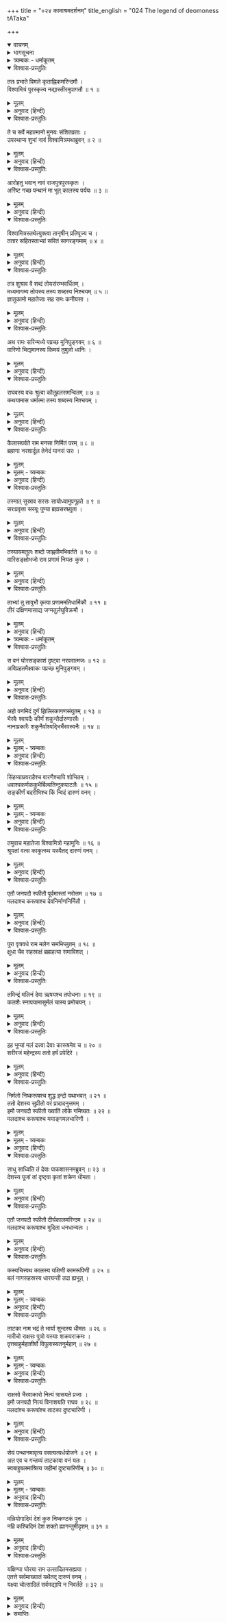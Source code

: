 +++
title = "०२४ कामाश्रमदर्शनम्"
title_english = "024 The legend of deomoness tATaka"

+++
<details open><summary>वाचनम्</summary>
<div caption="श्रीराम-हरिसीताराममूर्ति-घनपाठिभ्यां वचनम्" class="audioEmbed" src="https://archive.org/download/Ramayana-recitation-Sriram-harisItArAmamUrti-Ghanapaati-v2/Kanda_1/Kanda_1_BK-024-Kaama_Shrama_Dharshanam.mp3"></div>
</details>

<details><summary>भागसूचना</summary>

24. श्रीराम और लक्ष्मणका गंगापार होते समय विश्वामित्रजीसे जलमें उठती हुई तुमुलध्वनिके विषयमें प्रश्न करना, विश्वामित्रजीका उन्हें इसका कारण बताना तथा मलद, करूष एवं ताटका वनका परिचय देते हुए इन्हें ताटकावधके लिये आज्ञा प्रदान करना
</details>

<details><summary>त्र्यम्बकः - धर्माकूतम्</summary>

चतुर्विंशे — ततः प्रभाते तद्-आश्रम-वासि-मुनि-जनाहृत-नावा सरयूं तरन् रामः सरिन्-मध्ये तुमुल-जल-घोषं श्रुत्वा किम् इदम् इति पप्रच्छ । स च,

> कथयाम् आस...  
> कैलास-शिखरे...  
> ब्रह्मणा नर-शार्दूल... 

> तस्मात् सुस्राव...  

> तस्यायम् अतुलः...  
</details>

<details open><summary>विश्वास-प्रस्तुतिः</summary>

ततः प्रभाते विमले कृताह्निकमरिन्दमौ ।  
विश्वामित्रं पुरस्कृत्य नद्यास्तीरमुपागतौ ॥ १ ॥
</details>

<details><summary>मूलम्</summary>

ततः प्रभाते विमले कृताह्निकमरिन्दमौ ।  
विश्वामित्रं पुरस्कृत्य नद्यास्तीरमुपागतौ ॥ १ ॥
</details>

<details><summary>अनुवाद (हिन्दी)</summary>

तदनन्तर निर्मल प्रभातकालमें नित्यकर्मसे निवृत्त हुए विश्वामित्रजीको आगे करके शत्रुदमन वीर श्रीराम और लक्ष्मण गंगानदीके तटपर आये ॥ १ ॥
</details>

<details open><summary>विश्वास-प्रस्तुतिः</summary>

ते च सर्वे महात्मानो मुनयः संशितव्रताः ।  
उपस्थाप्य शुभां नावं विश्वामित्रमथाब्रुवन् ॥ २ ॥
</details>

<details><summary>मूलम्</summary>

ते च सर्वे महात्मानो मुनयः संशितव्रताः ।  
उपस्थाप्य शुभां नावं विश्वामित्रमथाब्रुवन् ॥ २ ॥
</details>

<details><summary>अनुवाद (हिन्दी)</summary>

उस समय उत्तम व्रतका पालन करनेवाले उन पुण्याश्रमनिवासी महात्मा मुनियोंने एक सुन्दर नाव मँगवाकर विश्वामित्रजीसे कहा— ॥ २ ॥
</details>

<details open><summary>विश्वास-प्रस्तुतिः</summary>

आरोहतु भवान् नावं राजपुत्रपुरस्कृतः ।  
अरिंष्ट गच्छ पन्थानं मा भूत् कालस्य पर्ययः ॥ ३ ॥
</details>

<details><summary>मूलम्</summary>

आरोहतु भवान् नावं राजपुत्रपुरस्कृतः ।  
अरिंष्ट गच्छ पन्थानं मा भूत् कालस्य पर्ययः ॥ ३ ॥
</details>

<details><summary>अनुवाद (हिन्दी)</summary>

‘महर्षे! आप इन राजकुमारोंको आगे करके इस नावपर बैठ जाइये और मार्गको निर्विघ्नतापूर्वक तै कीजिये, जिससे विलम्ब न हो’ ॥ ३ ॥
</details>

<details open><summary>विश्वास-प्रस्तुतिः</summary>

विश्वामित्रस्तथेत्युक्त्वा तानृषीन् प्रतिपूज्य च ।  
ततार सहितस्ताभ्यां सरितं सागरङ्गमाम् ॥ ४ ॥
</details>

<details><summary>मूलम्</summary>

विश्वामित्रस्तथेत्युक्त्वा तानृषीन् प्रतिपूज्य च ।  
ततार सहितस्ताभ्यां सरितं सागरङ्गमाम् ॥ ४ ॥
</details>

<details><summary>अनुवाद (हिन्दी)</summary>

विश्वामित्रजीने ‘बहुत अच्छा’ कहकर उन महर्षियोंकी सराहना की और वे श्रीराम तथा लक्ष्मणके साथ समुद्रगामिनी गंगानदीको पार करने लगे ॥ ४ ॥
</details>

<details open><summary>विश्वास-प्रस्तुतिः</summary>

तत्र शुश्राव वै शब्दं तोयसंरम्भवर्धितम् ।  
मध्यमागम्य तोयस्य तस्य शब्दस्य निश्चयम् ॥ ५ ॥  
ज्ञातुकामो महातेजाः सह रामः कनीयसा ।
</details>

<details><summary>मूलम्</summary>

तत्र शुश्राव वै शब्दं तोयसंरम्भवर्धितम् ।  
मध्यमागम्य तोयस्य तस्य शब्दस्य निश्चयम् ॥ ५ ॥  
ज्ञातुकामो महातेजाः सह रामः कनीयसा ।
</details>

<details><summary>अनुवाद (हिन्दी)</summary>

गंगाकी बीच धारामें आनेपर छोटे भाईसहित महातेजस्वी श्रीरामको दो जलोंके टकरानेकी बड़ी भारी आवाज सुनायी देने लगी । ‘यह कैसी आवाज है? क्यों तथा कहाँसे आ रही है?’ इस बातको निश्चितरूपसे जाननेकी इच्छा उनके भीतर जाग उठी ॥ ५ १/२ ॥
</details>

<details open><summary>विश्वास-प्रस्तुतिः</summary>

अथ रामः सरिन्मध्ये पप्रच्छ मुनिपुङ्गवम् ॥ ६ ॥  
वारिणो भिद्यमानस्य किमयं तुमुलो ध्वनिः ।
</details>

<details><summary>मूलम्</summary>

अथ रामः सरिन्मध्ये पप्रच्छ मुनिपुङ्गवम् ॥ ६ ॥  
वारिणो भिद्यमानस्य किमयं तुमुलो ध्वनिः ।
</details>

<details><summary>अनुवाद (हिन्दी)</summary>

तब श्रीरामने नदीके मध्यभागमें मुनिवर विश्वामित्रसे पूछा—‘जलके परस्पर मिलनेसे यहाँ ऐसी तुमुलध्वनि क्यों हो रही है?’ ॥ ६ १/२ ॥
</details>

<details open><summary>विश्वास-प्रस्तुतिः</summary>

राघवस्य वचः श्रुत्वा कौतूहलसमन्वितम् ॥ ७ ॥  
कथयामास धर्मात्मा तस्य शब्दस्य निश्चयम् ।
</details>

<details><summary>मूलम्</summary>

राघवस्य वचः श्रुत्वा कौतूहलसमन्वितम् ॥ ७ ॥  
कथयामास धर्मात्मा तस्य शब्दस्य निश्चयम् ।
</details>

<details><summary>अनुवाद (हिन्दी)</summary>

श्रीरामचन्द्रजीके वचनमें इस रहस्यको जाननेकी उत्कण्ठा भरी हुई थी । उसे सुनकर धर्मात्मा विश्वामित्रने उस महान् शब्द (तुमुलध्वनि) का सुनिश्चित कारण बताते हुए कहा— ॥ ७ १/२ ॥
</details>

<details open><summary>विश्वास-प्रस्तुतिः</summary>

कैलासपर्वते राम मनसा निर्मितं परम् ॥ ८ ॥  
ब्रह्मणा नरशार्दूल तेनेदं मानसं सरः ।
</details>

<details><summary>मूलम्</summary>

कैलासपर्वते राम मनसा निर्मितं परम् ॥ ८ ॥  
ब्रह्मणा नरशार्दूल तेनेदं मानसं सरः ।
</details>
<details><summary>मूलम् - त्र्यम्बकः</summary>

कैलास-शिखरे राम मनसा निर्मितं सरः ।  
ब्रह्मणा नर-शार्दूल तेनेदं मानसं सरः ॥  
</details>

<details><summary>अनुवाद (हिन्दी)</summary>

‘नरश्रेष्ठ राम! कैलासपर्वतपर एक सुन्दर सरोवर है । उसे ब्रह्माजीने अपने मानसिक संकल्पसे प्रकट किया था । मनके द्वारा प्रकट होनेसे ही वह उत्तम सरोवर ‘मानस’ कहलाता है ॥ ८ १/२ ॥
</details>

<details open><summary>विश्वास-प्रस्तुतिः</summary>

तस्मात् सुस्राव सरसः सायोध्यामुपगूहते ॥ ९ ॥  
सरःप्रवृत्ता सरयूः पुण्या ब्रह्मसरश्च्युता ।
</details>

<details><summary>मूलम्</summary>

तस्मात् सुस्राव सरसः सायोध्यामुपगूहते ॥ ९ ॥  
सरःप्रवृत्ता सरयूः पुण्या ब्रह्मसरश्च्युता ।
</details>

<details><summary>अनुवाद (हिन्दी)</summary>

‘उस सरोवरसे एक नदी निकली है, जो अयोध्यापुरीसे सटकर बहती है । ब्रह्मसरसे निकलनेके कारण वह पवित्र नदी सरयूके नामसे विख्यात है ॥ ९ १/२ ॥
</details>

<details open><summary>विश्वास-प्रस्तुतिः</summary>

तस्यायमतुलः शब्दो जाह्नवीमभिवर्तते ॥ १० ॥  
वारिसङ्क्षोभजो राम प्रणामं नियतः कुरु ।
</details>

<details><summary>मूलम्</summary>

तस्यायमतुलः शब्दो जाह्नवीमभिवर्तते ॥ १० ॥  
वारिसङ्क्षोभजो राम प्रणामं नियतः कुरु ।
</details>

<details><summary>अनुवाद (हिन्दी)</summary>

‘उसीका जल गंगाजीमें मिल रहा है । दो नदियोंके जलोंके संघर्षसे ही यह भारी आवाज हो रही है; जिसकी कहीं तुलना नहीं है । राम! तुम अपने मनको संयममें रखकर इस संगमके जलको प्रणाम करो’ ॥ १० १/२ ॥
</details>

<details open><summary>विश्वास-प्रस्तुतिः</summary>

ताभ्यां तु तावुभौ कृत्वा प्रणाममतिधार्मिकौ ॥ ११ ॥  
तीरं दक्षिणमासाद्य जग्मतुर्लघुविक्रमौ ।
</details>

<details><summary>मूलम्</summary>

ताभ्यां तु तावुभौ कृत्वा प्रणाममतिधार्मिकौ ॥ ११ ॥  
तीरं दक्षिणमासाद्य जग्मतुर्लघुविक्रमौ ।
</details>

<details><summary>अनुवाद (हिन्दी)</summary>

यह सुनकर उन दोनों अत्यन्त धर्मात्मा भाइयोंने उन दोनों नदियोंको प्रणाम किया और गंगाके दक्षिण किनारेपर उतरकर वे दोनों बन्धु जल्दी-जल्दी पैर बढ़ाते हुए चलने लगे ॥ ११ १/२ ॥
</details>

<details><summary>त्र्यम्बकः - धर्माकूतम्</summary>

अनेन पुण्य-तीर्थे दर्शन-समनन्तरम् एव वन्दनादि-पूजा कर्तव्येति सूचितम् ॥
</details>

<details open><summary>विश्वास-प्रस्तुतिः</summary>

स वनं घोरसङ्काशं दृष्ट्वा नरवरात्मजः ॥ १२ ॥  
अविप्रहतमैक्ष्वाकः पप्रच्छ मुनिपुङ्गवम् ।
</details>

<details><summary>मूलम्</summary>

स वनं घोरसङ्काशं दृष्ट्वा नरवरात्मजः ॥ १२ ॥  
अविप्रहतमैक्ष्वाकः पप्रच्छ मुनिपुङ्गवम् ।
</details>

<details><summary>अनुवाद (हिन्दी)</summary>

उस समय इक्ष्वाकुनन्दन राजकुमार श्रीरामने अपने सामने एक भयङ्कर वन देखा, जिसमें मनुष्योंके आने-जानेका कोई चिह्न नहीं था । उसे देखकर उन्होंने मुनिवर विश्वामित्रसे पूछा— ॥  १२ १/२ ॥
</details>

<details open><summary>विश्वास-प्रस्तुतिः</summary>

अहो वनमिदं दुर्गं झिल्लिकागणसंयुतम् ॥ १३ ॥  
भैरवैः श्वापदैः कीर्णं शकुन्तैर्दारुणारवैः ।  
नानाप्रकारैः शकुनैर्वाश्यद्भिर्भैरवस्वनैः ॥ १४ ॥
</details>

<details><summary>मूलम्</summary>

अहो वनमिदं दुर्गं झिल्लिकागणसंयुतम् ॥ १३ ॥  
भैरवैः श्वापदैः कीर्णं शकुन्तैर्दारुणारवैः ।  
नानाप्रकारैः शकुनैर्वाश्यद्भिर्भैरवस्वनैः ॥ १४ ॥
</details>

<details><summary>मूलम् - त्र्यम्बकः</summary>

अहो वनम् इदं दुर्गं झिल्लिका-गण-नादितम् ।
</details>

<details><summary>अनुवाद (हिन्दी)</summary>

‘गुरुदेव! यह वन तो बड़ा ही अद्भुत एवं दुर्गम है । यहाँ चारों ओर झिल्लियोंकी झनकार सुनायी देती है । भयानक हिंसक जन्तु भरे हुए हैं । भयङ्कर बोली बोलनेवाले पक्षी सब ओर फैले हुए हैं । नाना प्रकारके विहंगम भीषण स्वरमें चहचहा रहे हैं ॥ १३-१४ ॥
</details>

<details open><summary>विश्वास-प्रस्तुतिः</summary>

सिंहव्याघ्रवराहैश्च वारणैश्चापि शोभितम् ।  
धवाश्वकर्णककुभैर्बिल्वतिन्दुकपाटलैः ॥ १५ ॥  
सङ्कीर्णं बदरीभिश्च किं न्विदं दारुणं वनम् ।
</details>

<details><summary>मूलम्</summary>

सिंहव्याघ्रवराहैश्च वारणैश्चापि शोभितम् ।  
धवाश्वकर्णककुभैर्बिल्वतिन्दुकपाटलैः ॥ १५ ॥  
सङ्कीर्णं बदरीभिश्च किं न्विदं दारुणं वनम् ।
</details>

<details><summary>मूलम् - त्र्यम्बकः</summary>

संकीर्णं बदरीभिश् च किं न्व् एतद् दारुणं वनम् ।  
</details>

<details><summary>अनुवाद (हिन्दी)</summary>

‘सिंह, व्याघ्र, सूअर और हाथी भी इस जंगलकी शोभा बढ़ा रहे हैं । धव (धौरा), अश्वकर्ण (एक प्रकारके शालवृक्ष), ककुभ (अर्जुन), बेल, तिन्दुक (तेन्दू), पाटल (पाड़र) तथा बेरके वृक्षोंसे भरा हुआ यह भयङ्कर वन क्या है?—इसका क्या नाम है?’ ॥ १५ १/२ ॥
</details>

<details open><summary>विश्वास-प्रस्तुतिः</summary>

तमुवाच महातेजा विश्वामित्रो महामुनिः ॥ १६ ॥  
श्रूयतां वत्स काकुत्स्थ यस्यैतद् दारुणं वनम् ।
</details>

<details><summary>मूलम्</summary>

तमुवाच महातेजा विश्वामित्रो महामुनिः ॥ १६ ॥  
श्रूयतां वत्स काकुत्स्थ यस्यैतद् दारुणं वनम् ।
</details>

<details><summary>अनुवाद (हिन्दी)</summary>

तब महातेजस्वी महामुनि विश्वामित्रने उनसे कहा—‘वत्स! ककुत्स्थनन्दन! यह भयङ्कर वन जिसके अधिकारमें रहा है, उसका परिचय सुनो ॥ १६ १/२ ॥
</details>

<details open><summary>विश्वास-प्रस्तुतिः</summary>

एतौ जनपदौ स्फीतौ पूर्वमास्तां नरोत्तम ॥ १७ ॥  
मलदाश्च करूषाश्च देवनिर्माणनिर्मितौ ।
</details>

<details><summary>मूलम्</summary>

एतौ जनपदौ स्फीतौ पूर्वमास्तां नरोत्तम ॥ १७ ॥  
मलदाश्च करूषाश्च देवनिर्माणनिर्मितौ ।
</details>

<details><summary>अनुवाद (हिन्दी)</summary>

‘नरश्रेष्ठ! पूर्वकालमें यहाँ दो समृद्धिशाली जनपद थे—मलद और करूष । ये दोनों देश देवताओंके प्रयत्नसे निर्मित हुए थे ॥ १७ १/२ ॥
</details>

<details open><summary>विश्वास-प्रस्तुतिः</summary>

पुरा वृत्रवधे राम मलेन समभिप्लुतम् ॥ १८ ॥  
क्षुधा चैव सहस्राक्षं ब्रह्महत्या समाविशत् ।
</details>

<details><summary>मूलम्</summary>

पुरा वृत्रवधे राम मलेन समभिप्लुतम् ॥ १८ ॥  
क्षुधा चैव सहस्राक्षं ब्रह्महत्या समाविशत् ।
</details>

<details><summary>अनुवाद (हिन्दी)</summary>

‘राम! पहलेकी बात है, वृत्रासुरका वध करनेके पश्चात् देवराज इन्द्र मलसे लिप्त हो गये । क्षुधाने भी उन्हें धर दबाया और उनके भीतर ब्रह्महत्या प्रविष्ट हो गयी ॥
</details>

<details open><summary>विश्वास-प्रस्तुतिः</summary>

तमिन्द्रं मलिनं देवा ऋषयश्च तपोधनाः ॥ १९ ॥  
कलशैः स्नापयामासुर्मलं चास्य प्रमोचयन् ।
</details>

<details><summary>मूलम्</summary>

तमिन्द्रं मलिनं देवा ऋषयश्च तपोधनाः ॥ १९ ॥  
कलशैः स्नापयामासुर्मलं चास्य प्रमोचयन् ।
</details>

<details><summary>अनुवाद (हिन्दी)</summary>

‘तब देवताओं तथा तपोधन ऋषियोंने मलिन इन्द्रको यहाँ गंगाजलसे भरे हुए कलशोंद्वारा नहलाया तथा उनके मल (और कारूष—क्षुधा) को छुड़ा दिया ॥
</details>

<details open><summary>विश्वास-प्रस्तुतिः</summary>

इह भूम्यां मलं दत्त्वा देवाः कारूषमेव च ॥ २० ॥  
शरीरजं महेन्द्रस्य ततो हर्षं प्रपेदिरे ।
</details>

<details><summary>मूलम्</summary>

इह भूम्यां मलं दत्त्वा देवाः कारूषमेव च ॥ २० ॥  
शरीरजं महेन्द्रस्य ततो हर्षं प्रपेदिरे ।
</details>

<details><summary>अनुवाद (हिन्दी)</summary>

इस भूभागमें देवराज इन्द्रके शरीरसे उत्पन्न हुए मल और कारूषको देकर देवतालोग बड़े प्रसन्न हुए ॥
</details>

<details open><summary>विश्वास-प्रस्तुतिः</summary>

निर्मलो निष्करूषश्च शुद्ध इन्द्रो यथाभवत् ॥ २१ ॥  
ततो देशस्य सुप्रीतो वरं प्रादादनुत्तमम् ।  
इमौ जनपदौ स्फीतौ ख्यातिं लोके गमिष्यतः ॥ २२ ॥  
मलदाश्च करूषाश्च ममाङ्गमलधारिणौ ।
</details>

<details><summary>मूलम्</summary>

निर्मलो निष्करूषश्च शुद्ध इन्द्रो यथाभवत् ॥ २१ ॥  
ततो देशस्य सुप्रीतो वरं प्रादादनुत्तमम् ।  
इमौ जनपदौ स्फीतौ ख्यातिं लोके गमिष्यतः ॥ २२ ॥  
मलदाश्च करूषाश्च ममाङ्गमलधारिणौ ।
</details>

<details><summary>मूलम् - त्र्यम्बकः</summary>

सो ऽस्मिन् देशे मलं त्यक्त्वा देवः कारूशम् एव च ।  
वृत्राभिद्रोह-संभूतं ततो हर्षम् अवाप्तवान् ।  
ददौ देशस्य सुप्रीतो वरं प्रभुर् अनुत्तमम् ॥  
इमौ जनपदौ स्फीतौ ख्यातिं लोके गमिष्यतः ।  
मलदाश् च करूशाश् च मुदितौ धन-धान्यतः ॥  
</details>

<details><summary>अनुवाद (हिन्दी)</summary>

‘इन्द्र पूर्ववत् निर्मल, निष्करूष (क्षुधाहीन) एवं शुद्ध हो गये । तब उन्होंने प्रसन्न होकर इस देशको यह उत्तम वर प्रदान किया—‘ये दो जनपद लोकमें मलद और करूष नामसे विख्यात होंगे । मेरे अंगजनित मलको धारण करनेवाले ये दोनों देश बड़े समृद्धिशाली होंगे’ ॥
</details>

<details open><summary>विश्वास-प्रस्तुतिः</summary>

साधु साध्विति तं देवाः पाकशासनमब्रुवन् ॥ २३ ॥  
देशस्य पूजां तां दृष्ट्वा कृतां शक्रेण धीमता ।
</details>

<details><summary>मूलम्</summary>

साधु साध्विति तं देवाः पाकशासनमब्रुवन् ॥ २३ ॥  
देशस्य पूजां तां दृष्ट्वा कृतां शक्रेण धीमता ।
</details>

<details><summary>अनुवाद (हिन्दी)</summary>

‘बुद्धिमान् इन्द्रके द्वारा की गयी उस देशकी वह पूजा देखकर देवताओंने पाकशासनको बारम्बार साधुवाद दिया ॥ २३ १/२ ॥
</details>

<details open><summary>विश्वास-प्रस्तुतिः</summary>

एतौ जनपदौ स्फीतौ दीर्घकालमरिन्दम ॥ २४ ॥  
मलदाश्च करूषाश्च मुदिता धनधान्यतः ।
</details>

<details><summary>मूलम्</summary>

एतौ जनपदौ स्फीतौ दीर्घकालमरिन्दम ॥ २४ ॥  
मलदाश्च करूषाश्च मुदिता धनधान्यतः ।
</details>

<details><summary>अनुवाद (हिन्दी)</summary>

‘शत्रुदमन! मलद और करूष—ये दोनों जनपद दीर्घकालतक समृद्धिशाली, धन-धान्यसे सम्पन्न तथा सुखी रहे हैं ॥ २४ १/२ ॥
</details>

<details open><summary>विश्वास-प्रस्तुतिः</summary>

कस्यचित्त्वथ कालस्य यक्षिणी कामरूपिणी ॥ २५ ॥  
बलं नागसहस्रस्य धारयन्ती तदा ह्यभूत् ।
</details>

<details><summary>मूलम्</summary>

कस्यचित्त्वथ कालस्य यक्षिणी कामरूपिणी ॥ २५ ॥  
बलं नागसहस्रस्य धारयन्ती तदा ह्यभूत् ।
</details>

<details><summary>मूलम् - त्र्यम्बकः</summary>

कस्यचित् त्व् अथ कालस्य यक्षी वै काम-रूपिणी ।  
बलं नाग-सहस्रस्य धारयन्ती तदा ह्य् अभूत् ॥  
</details>

<details><summary>अनुवाद (हिन्दी)</summary>

‘कुछ कालके अनन्तर यहाँ इच्छानुसार रूप धारण करनेवाली एक यक्षिणी आयी, जो अपने शरीरमें एक हजार हाथियोंका बल धारण करती है ॥ २५ १/२ ॥
</details>

<details open><summary>विश्वास-प्रस्तुतिः</summary>

ताटका नाम भद्रं ते भार्या सुन्दस्य धीमतः ॥ २६ ॥  
मारीचो राक्षसः पुत्रो यस्याः शक्रपराक्रमः ।  
वृत्तबाहुर्महाशीर्षो विपुलास्यतनुर्महान् ॥ २७ ॥
</details>

<details><summary>मूलम्</summary>

ताटका नाम भद्रं ते भार्या सुन्दस्य धीमतः ॥ २६ ॥  
मारीचो राक्षसः पुत्रो यस्याः शक्रपराक्रमः ।  
वृत्तबाहुर्महाशीर्षो विपुलास्यतनुर्महान् ॥ २७ ॥
</details>

<details><summary>मूलम् - त्र्यम्बकः</summary>

ताडका नाम भद्रं ते भार्या सुन्दस्य धीमतः ।
</details>

<details><summary>अनुवाद (हिन्दी)</summary>

‘उसका नाम ताटका है । वह बुद्धिमान् सुन्द नामक दैत्यकी पत्नी है । तुम्हारा कल्याण हो । मारीच नामक राक्षस, जो इन्द्रके समान पराक्रमी है, उस ताटकाका ही पुत्र है । उसकी भुजाएँ गोल, मस्तक बहुत बड़ा, मुँह फैला हुआ और शरीर विशाल है ॥ २६-२७ ॥
</details>

<details open><summary>विश्वास-प्रस्तुतिः</summary>

राक्षसो भैरवाकारो नित्यं त्रासयते प्रजाः ।  
इमौ जनपदौ नित्यं विनाशयति राघव ॥ २८ ॥  
मलदांश्च करूषांश्च ताटका दुष्टचारिणी ।
</details>

<details><summary>मूलम्</summary>

राक्षसो भैरवाकारो नित्यं त्रासयते प्रजाः ।  
इमौ जनपदौ नित्यं विनाशयति राघव ॥ २८ ॥  
मलदांश्च करूषांश्च ताटका दुष्टचारिणी ।
</details>

<details><summary>अनुवाद (हिन्दी)</summary>

‘वह भयानक आकारवाला राक्षस यहाँकी प्रजाको सदा ही त्रास पहुँचाता रहता है । रघुनन्दन! वह दुराचारिणी ताटका भी सदा मलद और करूष—इन दोनों जनपदोंका विनाश करती रहती है ॥ २८ १/२ ॥
</details>

<details open><summary>विश्वास-प्रस्तुतिः</summary>

सेयं पन्थानमावृत्य वसत्यत्यर्धयोजने ॥ २९ ॥  
अत एव च गन्तव्यं ताटकाया वनं यतः ।  
स्वबाहुबलमाश्रित्य जहीमां दुष्टचारिणीम् ॥ ३० ॥
</details>

<details><summary>मूलम्</summary>

सेयं पन्थानमावृत्य वसत्यत्यर्धयोजने ॥ २९ ॥  
अत एव च गन्तव्यं ताटकाया वनं यतः ।  
स्वबाहुबलमाश्रित्य जहीमां दुष्टचारिणीम् ॥ ३० ॥
</details>

<details><summary>मूलम् - त्र्यम्बकः</summary>

सेयं पन्थानम् आवार्य वसत्य् अध्यर्ध-योजने ।  
अत एव च गन्तव्यं ताडकाया वनं यतः ॥  
</details>

<details><summary>अनुवाद (हिन्दी)</summary>

‘वह यक्षिणी डेढ़ योजन (छः कोस) तकके मार्गको घेरकर इस वनमें रहती है; अतः हमलोगोंको जिस ओर ताटका-वन है, उधर ही चलना चाहिये । तुम अपने बाहुबलका सहारा लेकर इस दुराचारिणीको मार डालो ॥ २९-३० ॥
</details>

<details open><summary>विश्वास-प्रस्तुतिः</summary>

मन्नियोगादिमं देशं कुरु निष्कण्टकं पुनः ।  
नहि कश्चिदिमं देशं शक्तो ह्यागन्तुमीदृशम् ॥ ३१ ॥
</details>

<details><summary>मूलम्</summary>

मन्नियोगादिमं देशं कुरु निष्कण्टकं पुनः ।  
नहि कश्चिदिमं देशं शक्तो ह्यागन्तुमीदृशम् ॥ ३१ ॥
</details>

<details><summary>अनुवाद (हिन्दी)</summary>

‘मेरी आज्ञासे इस देशको पुनः निष्कण्टक बना दो । यह देश ऐसा रमणीय है तो भी इस समय कोई यहाँ आ नहीं सकता है ॥ ३१ ॥
</details>


<details open><summary>विश्वास-प्रस्तुतिः</summary>

यक्षिण्या घोरया राम उत्सादितमसह्यया ।  
एतत्ते सर्वमाख्यातं यथैतद् दारुणं वनम् ।  
यक्ष्या चोत्सादितं सर्वमद्यापि न निवर्तते ॥ ३२ ॥
</details>

<details><summary>मूलम्</summary>

यक्षिण्या घोरया राम उत्सादितमसह्यया ।  
एतत्ते सर्वमाख्यातं यथैतद् दारुणं वनम् ।  
यक्ष्या चोत्सादितं सर्वमद्यापि न निवर्तते ॥ ३२ ॥
</details>

<details><summary>अनुवाद (हिन्दी)</summary>

‘राम! उस असह्य एवं भयानक यक्षिणीने इस देशको उजाड़ कर डाला है । यह वन ऐसा भयङ्कर क्यों है, यह सारा रहस्य मैंने तुम्हें बता दिया । उस यक्षिणीने ही इस सारे देशको उजाड़ दिया है और वह आज भी अपने उस क्रूर कर्मसे निवृत्त नहीं हुई है’ ॥ ३२ ॥
</details>

<details><summary>समाप्तिः</summary>

इत्यार्षे श्रीमद्रामायणे वाल्मीकीये आदिकाव्ये बालकाण्डे चतुर्विंशः सर्गः ॥ २४ ॥  
इस प्रकार श्रीवाल्मीकिनिर्मित आर्षरामायण आदिकाव्यके बालकाण्डमें चौबीसवाँ सर्ग पूरा हुआ ॥ २४ ॥
</details>

